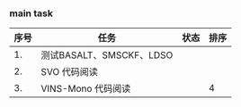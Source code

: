 <!--
 * @Author: Liu Weilong
 * @Date: 2021-03-01 09:23:25
 * @LastEditors: Liu Weilong 
 * @LastEditTime: 2021-03-01 10:52:33
 * @FilePath: /3rd-test-learning/work_record/work_task/week9.md
 * @Description: 
-->
### main task

序号|任务|状态|排序
---|---|---|---
1.  |测试BASALT、SMSCKF、LDSO||          
2.  |SVO 代码阅读 ||
3.  |VINS-Mono 代码阅读||4   
